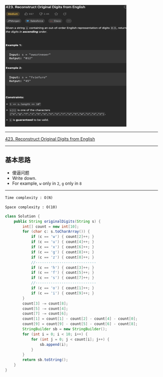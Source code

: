 <img src="2022-12-19-17-29-47.png" width="400" height="400"/>

___
[423. Reconstruct Original Digits from English](https://leetcode.com/problems/reconstruct-original-digits-from-english/description/)
___


## 基本思路
* 傻逼问题
* Write down.
* For example, `w` only in `2`, `g` only in `8`

___

`Time complexity : O(N)`

`Space complexity : O(10)`
```java
class Solution {
    public String originalDigits(String s) {
        int[] count = new int[10];
        for (char c: s.toCharArray()) {
            if (c == 'w') { count[2]++; }
            if (c == 'u') { count[4]++; }
            if (c == 'x') { count[6]++; }
            if (c == 'g') { count[8]++; }
            if (c == 'z') { count[0]++; }
            //----------------------------
            if (c == 'h') { count[3]++; }
            if (c == 'f') { count[5]++; }
            if (c == 's') { count[7]++; }
            //----------------------------
            if (c == 'o') { count[1]++; }
            if (c == 'i') { count[9]++; }
        }
        count[3] -= count[8];
        count[5] -= count[4];
        count[7] -= count[6];
        count[1] = count[1] - count[2] - count[4] - count[0];
        count[9] = count[9] - count[5] - count[6] - count[8];
        StringBuilder sb = new StringBuilder();
        for (int i = 0; i < 10; i++) {
            for (int j = 0; j < count[i]; j++) {
                sb.append(i);
            }
        }
        return sb.toString();
    }
}
```
